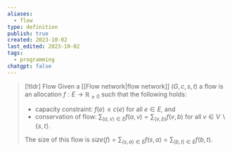 ```yaml
---
aliases:
  - flow
type: definition
publish: true
created: 2023-10-02
last_edited: 2023-10-02
tags:
  - programming
chatgpt: false
---
```

>[!tldr] Flow
>Given a [[Flow network|flow network]] $(G, c, s, t)$ a flow is an allocation $f: E \rightarrow \mathbb{R}_{\geq0}$ such that the following holds:
>
>- capacity constraint: $f(e) \leq c(e)$ for all $e \in E$, and
>- conservation of flow: $\sum_{(a,v) \in E} f(a,v) = \sum_{(v,b)} f(v,b)$ for all $v \in V \backslash \{s, t\}$.
>
>The size of this flow is $size(f) = \sum_{(s,a) \in E} f(s,a) = \sum_{(b,t) \in E} f(b,t)$.



